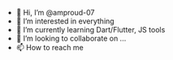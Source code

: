 - 👋 Hi, I’m @amproud-07
- 👀 I’m interested in everything
- 🌱 I’m currently learning Dart/Flutter, JS tools
- 💞️ I’m looking to collaborate on ...
- 📫 How to reach me 

<!---
amproud-07/amproud-07 is a ✨ special ✨ repository because its `README.md` (this file) appears on your GitHub profile.
You can click the Preview link to take a look at your changes.
--->
